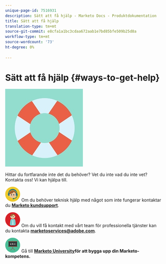 ```yaml
---
unique-page-id: 7516931
description: Sätt att få hjälp - Marketo Docs - Produktdokumentation
title: Sätt att få hjälp
translation-type: tm+mt
source-git-commit: e8cfa1a1bc3cdaa672aab1e7bd85bfe509b25d8a
workflow-type: tm+mt
source-wordcount: '73'
ht-degree: 0%

---
```



# Sätt att få hjälp {#ways-to-get-help}

![](assets/life-preserver.jpg)

Hittar du fortfarande inte det du behöver? Vet du inte vad du inte vet? Kontakta oss! Vi kan hjälpa till.

![—](assets/seo-29.png) Om du behöver teknisk hjälp med något som inte fungerar kontaktar du **[Marketo kundsupport](https://nation.marketo.com/t5/Support/ct-p/Support)**.

![—](assets/seo-30.png) Om du vill få kontakt med vårt team för professionella tjänster kan du kontakta **marketoservices@adobe.com**.

![—](assets/education-science-08.png) Gå till **[Marketo University](https://learn.marketo.com)för att bygga upp din Marketo-kompetens.**
